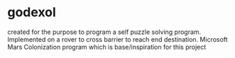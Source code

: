 # godexol
created for the purpose to program a self puzzle solving program.
Implemented on a rover to cross barrier to reach end destination. 
Microsoft Mars Colonization program which is base/inspiration for this project 
